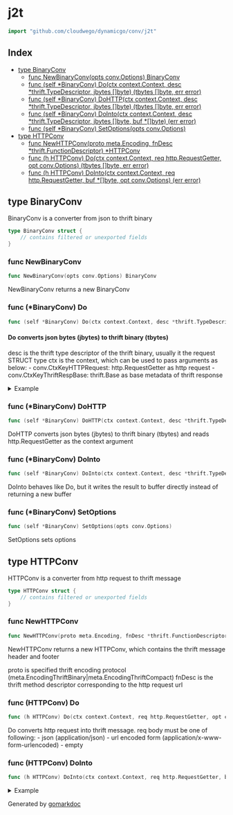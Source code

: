 <!-- Code generated by gomarkdoc. DO NOT EDIT -->

# j2t

```go
import "github.com/cloudwego/dynamicgo/conv/j2t"
```

## Index

- [type BinaryConv](<#type-binaryconv>)
  - [func NewBinaryConv(opts conv.Options) BinaryConv](<#func-newbinaryconv>)
  - [func (self *BinaryConv) Do(ctx context.Context, desc *thrift.TypeDescriptor, jbytes []byte) (tbytes []byte, err error)](<#func-binaryconv-do>)
  - [func (self *BinaryConv) DoHTTP(ctx context.Context, desc *thrift.TypeDescriptor, jbytes []byte) (tbytes []byte, err error)](<#func-binaryconv-dohttp>)
  - [func (self *BinaryConv) DoInto(ctx context.Context, desc *thrift.TypeDescriptor, jbytes []byte, buf *[]byte) (err error)](<#func-binaryconv-dointo>)
  - [func (self *BinaryConv) SetOptions(opts conv.Options)](<#func-binaryconv-setoptions>)
- [type HTTPConv](<#type-httpconv>)
  - [func NewHTTPConv(proto meta.Encoding, fnDesc *thrift.FunctionDescriptor) *HTTPConv](<#func-newhttpconv>)
  - [func (h HTTPConv) Do(ctx context.Context, req http.RequestGetter, opt conv.Options) (tbytes []byte, err error)](<#func-httpconv-do>)
  - [func (h HTTPConv) DoInto(ctx context.Context, req http.RequestGetter, buf *[]byte, opt conv.Options) (err error)](<#func-httpconv-dointo>)


## type BinaryConv

BinaryConv is a converter from json to thrift binary

```go
type BinaryConv struct {
    // contains filtered or unexported fields
}
```

### func NewBinaryConv

```go
func NewBinaryConv(opts conv.Options) BinaryConv
```

NewBinaryConv returns a new BinaryConv

### func \(\*BinaryConv\) Do

```go
func (self *BinaryConv) Do(ctx context.Context, desc *thrift.TypeDescriptor, jbytes []byte) (tbytes []byte, err error)
```

#### Do converts json bytes \(jbytes\) to thrift binary \(tbytes\)

desc is the thrift type descriptor of the thrift binary, usually it the request STRUCT type ctx is the context, which can be used to pass arguments as below: \- conv.CtxKeyHTTPRequest: http.RequestGetter as http request \- conv.CtxKeyThriftRespBase: thrift.Base as base metadata of thrift response

<details><summary>Example</summary>
<p>

```go
{

	desc := getExampleDesc()
	data := getExampleData()

	cv := NewBinaryConv(opts)

	out, err := cv.Do(context.Background(), desc, data)
	if err != nil {
		panic(err)
	}

	exp := example3.NewExampleReq()
	err = json.Unmarshal(data, exp)
	if err != nil {
		panic(err)
	}
	act := example3.NewExampleReq()
	_, err = act.FastRead(out)
	if err != nil {
		panic(err)
	}
	if !reflect.DeepEqual(exp, act) {
		panic("not equal")
	}
}
```

</p>
</details>

### func \(\*BinaryConv\) DoHTTP

```go
func (self *BinaryConv) DoHTTP(ctx context.Context, desc *thrift.TypeDescriptor, jbytes []byte) (tbytes []byte, err error)
```

DoHTTP converts json bytes \(jbytes\) to thrift binary \(tbytes\) and reads http.RequestGetter as the context argument

### func \(\*BinaryConv\) DoInto

```go
func (self *BinaryConv) DoInto(ctx context.Context, desc *thrift.TypeDescriptor, jbytes []byte, buf *[]byte) (err error)
```

DoInto behaves like Do, but it writes the result to buffer directly instead of returning a new buffer

### func \(\*BinaryConv\) SetOptions

```go
func (self *BinaryConv) SetOptions(opts conv.Options)
```

SetOptions sets options

## type HTTPConv

HTTPConv is a converter from http request to thrift message

```go
type HTTPConv struct {
    // contains filtered or unexported fields
}
```

### func NewHTTPConv

```go
func NewHTTPConv(proto meta.Encoding, fnDesc *thrift.FunctionDescriptor) *HTTPConv
```

NewHTTPConv returns a new HTTPConv, which contains the thrift message header and footer

proto is specified thrift encoding protocol \(meta.EncodingThriftBinary|meta.EncodingThriftCompact\) fnDesc is the thrift method descriptor corresponding to the http request url

### func \(HTTPConv\) Do

```go
func (h HTTPConv) Do(ctx context.Context, req http.RequestGetter, opt conv.Options) (tbytes []byte, err error)
```

Do converts http request into thrift message. req body must be one of following: \- json \(application/json\) \- url encoded form \(application/x\-www\-form\-urlencoded\) \- empty

### func \(HTTPConv\) DoInto

```go
func (h HTTPConv) DoInto(ctx context.Context, req http.RequestGetter, buf *[]byte, opt conv.Options) (err error)
```

<details><summary>Example</summary>
<p>

```go
{

	svc, err := thrift.NewDescritorFromPath(exampleIDLPath)
	if err != nil {
		panic(err)
	}
	jdata := `{"msg":"hello","InnerBase":{}}`
	fn := svc.Functions()["ExampleMethod"]

	cv := NewHTTPConv(meta.EncodingThriftBinary, fn)

	stdreq, err := stdhttp.NewRequest("POST",
		"http://localhost:8080/example?query=1,2,3&inner_query=中文",
		strings.NewReader(jdata))
	if err != nil {
		panic(err)
	}
	stdreq.Header.Set("Content-Type", "application/json")
	stdreq.Header.Set("heeader", "true")
	stdreq.Header.Set("inner_string", "igorned")

	req, err := http.NewHTTPRequestFromStdReq(
		stdreq,
		http.Param{Key: "path", Value: "OK"},
		http.Param{Key: "inner_string", Value: "priority"},
	)

	buf := make([]byte, 0, len(jdata)*2/3)

	err = cv.DoInto(context.Background(), req, &buf, opts)
	if err != nil {
		panic(err)
	}

	p := thrift.NewBinaryProtocol(buf)
	method, mType, seqID, reqID, stru, err := p.UnwrapBody()
	println(method, mType, seqID, reqID)

	act := example3.NewExampleReq()
	_, err = act.FastRead(stru)
	if err != nil {
		panic(err)
	}
	spew.Dump(act)
}
```

</p>
</details>



Generated by [gomarkdoc](<https://github.com/princjef/gomarkdoc>)
